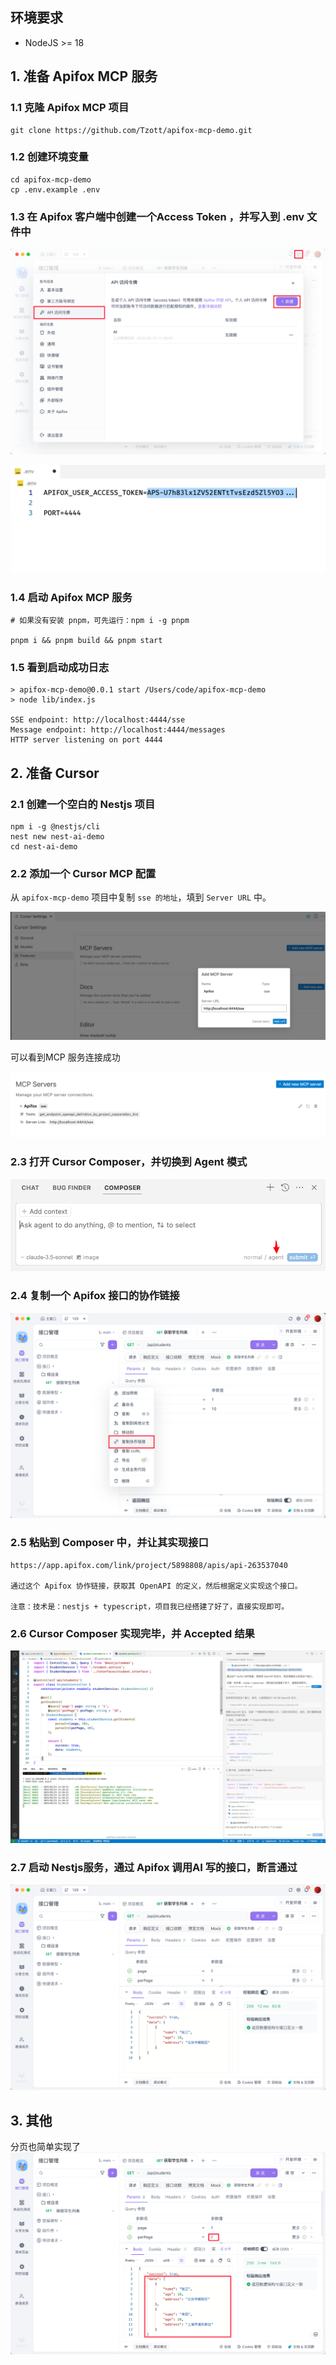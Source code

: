 ## 环境要求

- NodeJS >= 18

## 1. 准备 Apifox MCP 服务

### 1.1 克隆 Apifox MCP 项目

```shell
git clone https://github.com/Tzott/apifox-mcp-demo.git
```

### 1.2 创建环境变量

```shell
cd apifox-mcp-demo
cp .env.example .env
```

### 1.3 在 Apifox 客户端中创建一个Access Token ，并写入到 .env 文件中

![图片](./md/1.png)

![图片](./md/9.png)

### 1.4 启动 Apifox MCP 服务

```shell
# 如果没有安装 pnpm，可先运行：npm i -g pnpm

pnpm i && pnpm build && pnpm start
```

### 1.5 看到启动成功日志

```shell
> apifox-mcp-demo@0.0.1 start /Users/code/apifox-mcp-demo
> node lib/index.js

SSE endpoint: http://localhost:4444/sse
Message endpoint: http://localhost:4444/messages
HTTP server listening on port 4444
```

## 2. 准备 Cursor

### 2.1 创建一个空白的 Nestjs 项目

```shell
npm i -g @nestjs/cli
nest new nest-ai-demo
cd nest-ai-demo
```

### 2.2 添加一个 Cursor MCP 配置

从 `apifox-mcp-demo` 项目中复制 `sse 的地址`，填到 `Server URL` 中。

![图片](./md/2.png)

可以看到MCP 服务连接成功

![图片](./md/3.png)

### 2.3 打开 Cursor Composer，并切换到 Agent 模式

![图片](./md/4.png)

### 2.4 复制一个 Apifox 接口的协作链接

![图片](./md/5.png)

### 2.5 粘贴到 Composer 中，并让其实现接口

```plaintext
https://app.apifox.com/link/project/5898808/apis/api-263537040

通过这个 Apifox 协作链接，获取其 OpenAPI 的定义，然后根据定义实现这个接口。

注意：技术是：nestjs + typescript，项目我已经搭建了好了，直接实现即可。
```

### 2.6 Cursor Composer 实现完毕，并 Accepted 结果

![图片](./md/6.png)

### 2.7 启动 Nestjs服务，通过 Apifox 调用AI 写的接口，断言通过

![图片](./md/7.png)

## 3. 其他

分页也简单实现了
![图片](./md/8.png)
